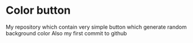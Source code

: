 # Color button
My repository which contain very simple button which generate random background color
Also my first commit to github
